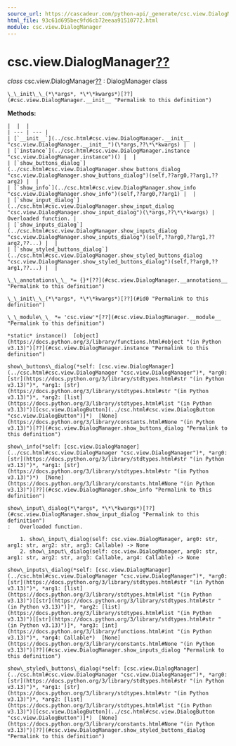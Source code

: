```yaml
---
source_url: https://cascadeur.com/python-api/_generate/csc.view.DialogManager.html
html_file: 93c61d695bec9fd6cb72eeaa91510772.html
module: csc.view.DialogManager
---
```


# csc.view.DialogManager[??](#csc-view-dialogmanager "Permalink to this heading")

*class* csc.view.DialogManager[??](#csc.view.DialogManager "Permalink to this definition")
:   DialogManager class

    \_\_init\_\_(*\*args*, *\*\*kwargs*)[??](#csc.view.DialogManager.__init__ "Permalink to this definition")

    
**Methods:**

    |  |  |
    | --- | --- |
    | [`__init__`](../csc.html#csc.view.DialogManager.__init__ "csc.view.DialogManager.__init__")(\*args,??\*\*kwargs) |  |
    | [`instance`](../csc.html#csc.view.DialogManager.instance "csc.view.DialogManager.instance")() |  |
    | [`show_buttons_dialog`](../csc.html#csc.view.DialogManager.show_buttons_dialog "csc.view.DialogManager.show_buttons_dialog")(self,??arg0,??arg1,??arg2) |  |
    | [`show_info`](../csc.html#csc.view.DialogManager.show_info "csc.view.DialogManager.show_info")(self,??arg0,??arg1) |  |
    | [`show_input_dialog`](../csc.html#csc.view.DialogManager.show_input_dialog "csc.view.DialogManager.show_input_dialog")(\*args,??\*\*kwargs) | Overloaded function. |
    | [`show_inputs_dialog`](../csc.html#csc.view.DialogManager.show_inputs_dialog "csc.view.DialogManager.show_inputs_dialog")(self,??arg0,??arg1,??arg2,??...) |  |
    | [`show_styled_buttons_dialog`](../csc.html#csc.view.DialogManager.show_styled_buttons_dialog "csc.view.DialogManager.show_styled_buttons_dialog")(self,??arg0,??arg1,??...) |  |

    \_\_annotations\_\_ *= {}*[??](#csc.view.DialogManager.__annotations__ "Permalink to this definition")

    \_\_init\_\_(*\*args*, *\*\*kwargs*)[??](#id0 "Permalink to this definition")

    \_\_module\_\_ *= 'csc.view'*[??](#csc.view.DialogManager.__module__ "Permalink to this definition")

    *static* instance()  [object](https://docs.python.org/3/library/functions.html#object "(in Python v3.13)")[??](#csc.view.DialogManager.instance "Permalink to this definition")

    show\_buttons\_dialog(*self: [csc.view.DialogManager](../csc.html#csc.view.DialogManager "csc.view.DialogManager")*, *arg0: [str](https://docs.python.org/3/library/stdtypes.html#str "(in Python v3.13)")*, *arg1: [str](https://docs.python.org/3/library/stdtypes.html#str "(in Python v3.13)")*, *arg2: [list](https://docs.python.org/3/library/stdtypes.html#list "(in Python v3.13)")[[csc.view.DialogButton](../csc.html#csc.view.DialogButton "csc.view.DialogButton")]*)  [None](https://docs.python.org/3/library/constants.html#None "(in Python v3.13)")[??](#csc.view.DialogManager.show_buttons_dialog "Permalink to this definition")

    show\_info(*self: [csc.view.DialogManager](../csc.html#csc.view.DialogManager "csc.view.DialogManager")*, *arg0: [str](https://docs.python.org/3/library/stdtypes.html#str "(in Python v3.13)")*, *arg1: [str](https://docs.python.org/3/library/stdtypes.html#str "(in Python v3.13)")*)  [None](https://docs.python.org/3/library/constants.html#None "(in Python v3.13)")[??](#csc.view.DialogManager.show_info "Permalink to this definition")

    show\_input\_dialog(*\*args*, *\*\*kwargs*)[??](#csc.view.DialogManager.show_input_dialog "Permalink to this definition")
    :   Overloaded function.

        1. show\_input\_dialog(self: csc.view.DialogManager, arg0: str, arg1: str, arg2: str, arg3: Callable) -> None
        2. show\_input\_dialog(self: csc.view.DialogManager, arg0: str, arg1: str, arg2: str, arg3: Callable, arg4: Callable) -> None

    show\_inputs\_dialog(*self: [csc.view.DialogManager](../csc.html#csc.view.DialogManager "csc.view.DialogManager")*, *arg0: [str](https://docs.python.org/3/library/stdtypes.html#str "(in Python v3.13)")*, *arg1: [list](https://docs.python.org/3/library/stdtypes.html#list "(in Python v3.13)")[[str](https://docs.python.org/3/library/stdtypes.html#str "(in Python v3.13)")]*, *arg2: [list](https://docs.python.org/3/library/stdtypes.html#list "(in Python v3.13)")[[str](https://docs.python.org/3/library/stdtypes.html#str "(in Python v3.13)")]*, *arg3: [int](https://docs.python.org/3/library/functions.html#int "(in Python v3.13)")*, *arg4: Callable*)  [None](https://docs.python.org/3/library/constants.html#None "(in Python v3.13)")[??](#csc.view.DialogManager.show_inputs_dialog "Permalink to this definition")

    show\_styled\_buttons\_dialog(*self: [csc.view.DialogManager](../csc.html#csc.view.DialogManager "csc.view.DialogManager")*, *arg0: [str](https://docs.python.org/3/library/stdtypes.html#str "(in Python v3.13)")*, *arg1: [str](https://docs.python.org/3/library/stdtypes.html#str "(in Python v3.13)")*, *arg2: [list](https://docs.python.org/3/library/stdtypes.html#list "(in Python v3.13)")[[csc.view.DialogButton](../csc.html#csc.view.DialogButton "csc.view.DialogButton")]*)  [None](https://docs.python.org/3/library/constants.html#None "(in Python v3.13)")[??](#csc.view.DialogManager.show_styled_buttons_dialog "Permalink to this definition")